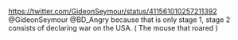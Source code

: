https://twitter.com/GideonSeymour/status/411561010257211392 @GideonSeymour @BD_Angry because that is only stage 1, stage 2 consists of declaring war on the USA. ( The mouse that roared )